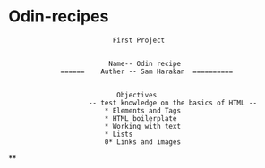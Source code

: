 # Odin-recipes

                              First Project
 

                             Name-- Odin recipe
                 ======    Auther -- Sam Harakan  ========== 


                               Objectives 
                        -- test knowledge on the basics of HTML --
                            * Elements and Tags
                            * HTML boilerplate
                            * Working with text
                            * Lists 
                            0* Links and images

**
